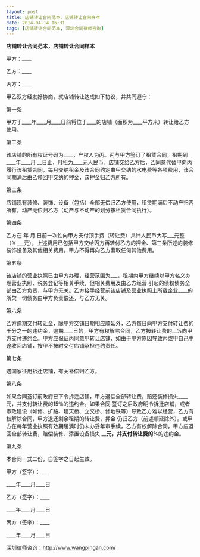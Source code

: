 ```yaml
---
layout: post
title: 店铺转让合同范本，店铺转让合同样本
date: 2014-04-14 16:31
tags: [店铺转让合同范本, 深圳合同律师咨询]
---
```

<strong>店铺转让合同范本，店铺转让合同样本</strong>

甲方：____

乙方：____

丙方：____

甲乙双方经友好协商，就店铺转让达成如下协议，并共同遵守：

第一条

甲方于____年____月____日前将位于____的店铺（面积为____平方米）转让给乙方使用。

第二条

该店铺的所有权证号码为____，产权人为丙。丙与甲方签订了租赁合同，租期到____年____月 __日止，月租为____元人民币。店铺交给乙方后，乙同意代替甲向丙履行该租赁合同，每月交纳租金及该合同约定由甲交纳的水电费等各项费用，该合同期满后由乙领回甲交纳的押金，该押金归乙方所有。

第三条

店铺现有装修、装饰、设备（包括）全部无偿归乙方使用，租赁期满后不动产归丙所有，动产无偿归乙方（动产与不动产的划分按租赁合同执行）。

第四条

乙方在 年 月 日前一次性向甲方支付顶手费（转让费）共计人民币大写___元整（￥___元），上述费用已包括甲方交给丙方再转付乙方的押金、第三条所述的装修装饰设备及其他相关费用。甲方不得再向乙方索取任何其他费用。

第五条

该店铺的营业执照已由甲方办理，经营范围为___，租期内甲方继续以甲方名义办理营业执照、税务登记等相关手续，但相关费用及由乙方经营 引起的债权债务全部由乙方负责，与甲方无关。乙方接手经营前该店铺及营业执照上所载企业____的所欠一切债务由甲方负责偿还，与乙方无关。

第六条

乙方逾期交付转让金，除甲方交铺日期相应顺延外，乙方每日向甲方支付转让费的千分之一的违约金，逾期____日的，甲方有权解除合同，乙方按转让费的__%向甲方支付违约金。甲方应保证丙同意甲转让店铺，如由于甲方原因导致丙或甲自己中途收回店铺，按甲不按时交付店铺承担违约责任。

第七条

遇国家征用拆迁店铺，有关补偿归乙方。

第八条

如果合同签订前政府已下令拆迁店铺，甲方退偿全部转让费，赔还装修损失____元，并支付转让费的15％的违约金。如果合同 签订之后政府明令拆迁店铺，或者市政建设（如修、扩路、建天桥、立交桥、修地铁等）导致乙方难以经营，乙方有权解除合同，甲方退还剩余租期的转让费，押金 仍归乙方（前述顺延除外）。或甲方在每年营业执照有效期届满时仍未办妥年审手续，乙方有权解除合同，甲方应退回全部转让费，赔偿装修、添置设备损失 ____元，并支付转让费的__%的违约金。

第九条

本合同一式二份，自签字之日起生效。

甲方（签字）：____

____年____月____日

乙方（签字）：____

____年____月____日

丙方（签字）：____

____年____月____日

<a href="http://www.wangpingan.com/">深圳律师咨询</a>：<a href="http://www.wangpingan.com/">http://www.wangpingan.com/</a>

